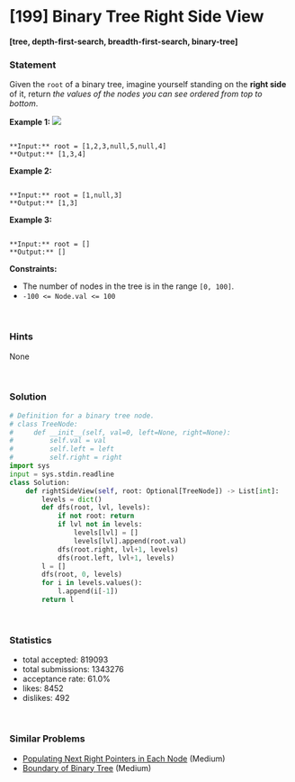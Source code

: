 # [199] Binary Tree Right Side View

**[tree, depth-first-search, breadth-first-search, binary-tree]**

### Statement

Given the `root` of a binary tree, imagine yourself standing on the **right side** of it, return *the values of the nodes you can see ordered from top to bottom*.


**Example 1:**
![](https://assets.leetcode.com/uploads/2021/02/14/tree.jpg)

```

**Input:** root = [1,2,3,null,5,null,4]
**Output:** [1,3,4]

```

**Example 2:**

```

**Input:** root = [1,null,3]
**Output:** [1,3]

```

**Example 3:**

```

**Input:** root = []
**Output:** []

```

**Constraints:**
* The number of nodes in the tree is in the range `[0, 100]`.
* `-100 <= Node.val <= 100`


<br>

### Hints

None

<br>

### Solution

```py
# Definition for a binary tree node.
# class TreeNode:
#     def __init__(self, val=0, left=None, right=None):
#         self.val = val
#         self.left = left
#         self.right = right
import sys
input = sys.stdin.readline
class Solution:
    def rightSideView(self, root: Optional[TreeNode]) -> List[int]:
        levels = dict()
        def dfs(root, lvl, levels):
            if not root: return
            if lvl not in levels:
                levels[lvl] = []
                levels[lvl].append(root.val)
            dfs(root.right, lvl+1, levels)
            dfs(root.left, lvl+1, levels)
        l = []
        dfs(root, 0, levels)
        for i in levels.values():
            l.append(i[-1])
        return l
```

<br>

### Statistics

- total accepted: 819093
- total submissions: 1343276
- acceptance rate: 61.0%
- likes: 8452
- dislikes: 492

<br>

### Similar Problems

- [Populating Next Right Pointers in Each Node](https://leetcode.com/problems/populating-next-right-pointers-in-each-node) (Medium)
- [Boundary of Binary Tree](https://leetcode.com/problems/boundary-of-binary-tree) (Medium)
